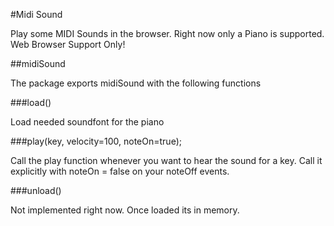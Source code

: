 #Midi Sound


Play some MIDI Sounds in the browser. Right now only a Piano is supported.
Web Browser Support Only!

##midiSound

The package exports midiSound with the following functions

###load()

Load needed soundfont for the piano

###play(key, velocity=100, noteOn=true);

Call the play function whenever you want to hear the sound for a key.
Call it explicitly with noteOn = false on your noteOff events.

###unload()

Not implemented right now. Once loaded its in memory.

